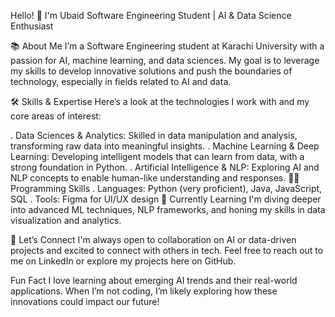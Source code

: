 Hello! 👋 I'm Ubaid
Software Engineering Student | AI & Data Science Enthusiast

📚 About Me
I’m a Software Engineering student at Karachi University with a passion for AI, machine learning, and data sciences. My goal is to leverage my skills to develop innovative solutions and push the boundaries of technology, especially in fields related to AI and data.

🛠️ Skills & Expertise
Here’s a look at the technologies I work with and my core areas of interest:

. Data Sciences & Analytics: Skilled in data manipulation and analysis, transforming raw data into meaningful insights.
. Machine Learning & Deep Learning: Developing intelligent models that can learn from data, with a strong foundation in Python.
. Artificial Intelligence & NLP: Exploring AI and NLP concepts to enable human-like understanding and responses.
👨‍💻 Programming Skills
. Languages: Python (very proficient), Java, JavaScript, SQL
. Tools: Figma for UI/UX design
🌱 Currently Learning
I'm diving deeper into advanced ML techniques, NLP frameworks, and honing my skills in data visualization and analytics.

🤝 Let’s Connect
I'm always open to collaboration on AI or data-driven projects and excited to connect with others in tech. Feel free to reach out to me on LinkedIn or explore my projects here on GitHub.

Fun Fact
I love learning about emerging AI trends and their real-world applications. When I’m not coding, I’m likely exploring how these innovations could impact our future!

